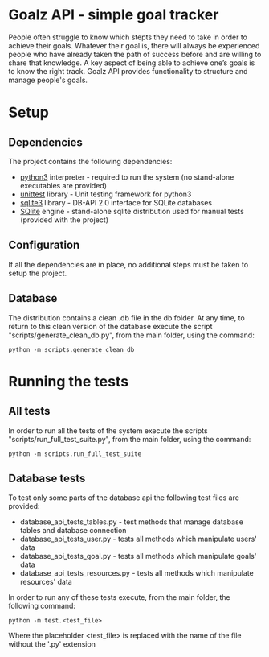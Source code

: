 Goalz API - simple goal tracker
===============================

People often struggle to know which stepts they need to take in order to 
achieve their goals. Whatever their goal is, there will always be 
experienced people who have already taken the path of success before and 
are willing to share that knowledge. A key aspect of being able to achieve 
one’s goals is to know the right track. Goalz API provides functionality to 
structure and manage people's goals.

Setup
=====

Dependencies
------------
The project contains the following dependencies:
* [python3](https://docs.python.org/3/) interpreter - required to run the system (no stand-alone executables are provided)
* [unittest](https://docs.python.org/3/library/unittest.html) library - Unit testing framework for python3 
* [sqlite3](https://docs.python.org/3.6/library/sqlite3.html) library - DB-API 2.0 interface for SQLite databases
* [SQlite](https://www.sqlite.org/index.html) engine - stand-alone sqlite distribution used for manual tests (provided with the project)
	
Configuration
-------------
If all the dependencies are in place, no additional steps must be taken to setup the project.

Database
--------
The distribution contains a clean .db file in the db folder. At any time, to return to this clean version of the database 
execute the script "scripts/generate_clean_db.py", from the main folder, using the command:

```
python -m scripts.generate_clean_db
```

Running the tests
=================

All tests
-------------

In order to run all the tests of the system execute the scripts "scripts/run_full_test_suite.py", from the main
folder, using the command:

```
python -m scripts.run_full_test_suite
```

Database tests
-------------

To test only some parts of the database api the following test files are provided:
* database_api_tests_tables.py - test methods that manage database tables and database connection
* database_api_tests_user.py - tests all methods which manipulate users' data
* database_api_tests_goal.py - tests all methods which manipulate goals' data
* database_api_tests_resources.py - tests all methods which manipulate resources' data

In order to run any of these tests execute, from the main folder, the following command:

```
python -m test.<test_file>
```
	
Where the placeholder <test_file> is replaced with the name of the file without the '.py' extension
